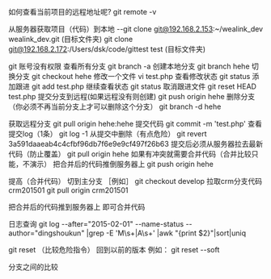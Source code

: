 如何查看当前项目的远程地址呢?
git remote -v

从服务器获取项目（代码）到本地
--git clone git@192.168.2.153:~/wealink_dev wealink_dev.git  (目标文件夹)
git clone git@192.168.2.172:/Users/dsk/code/gittest test  (目标文件夹)

git  账号没有权限
查看所有分支
git branch -a
创建本地分支
git branch hehe
切换分支
git checkout hehe
修改一个文件
vi  test.php
查看修改状态
git status
添加跟进
git add test.php
继续查看状态
git status
取消跟进文件
git reset HEAD test.php
提交分支到远程(如果远程没有则创建)
git push origin hehe
删除分支（你必须不再当前分支上才可以删除这个分支）
git branch -d hehe


获取远程分支
git pull  origin hehe:hehe
提交代码
git commit -m 'test.php'
查看提交log（1条）
git log -1
从提交中删除（有点危险）
git revert 3a591daaeab4c4cfbf96db7f6e9e9cf497f26b63
提交后必须从服务器拉去最新代码（防止覆盖）
git pull origin hehe
如果有冲突就需要合并代码（合并比较只能，不演示）
把合并后的代码推倒服务器上
git push origin hehe

提高（合并代码）
切到主分支
［例如］
git checkout develop
拉取crm分支代码   crm201501
git pull origin crm201501

把合并后的代码推到服务器上 即可合并代码

日志查询
git log  --after="2015-02-01" --name-status --author="dingshoukun" |grep -E 'M\s+|A\s+' |awk "{print \$2}"|sort|uniq

git reset  （比较危险指令）
回到以前的版本
例如：
git reset --soft

分支之间的比较
